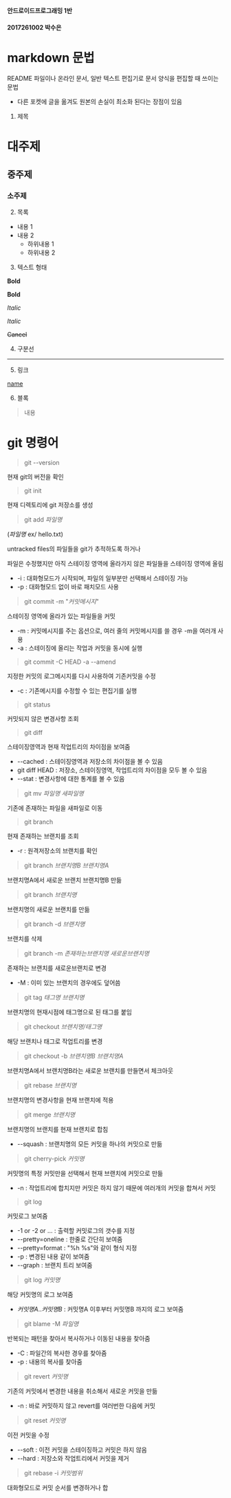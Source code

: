#### 안드로이드프로그래밍 1반
#### 2017261002 박수은

# markdown 문법
README 파일이나 온라인 문서, 일반 텍스트 편집기로 문서 양식을 편집할 때 쓰이는 문법
- 다른 포켓에 글을 옮겨도 원본의 손실이 최소화 된다는 장점이 있음  

1. 제목
# 대주제
## 중주제
### 소주제

2. 목록
* 내용 1
* 내용 2
  * 하위내용 1
  * 하위내용 2

3. 텍스트 형태

**Bold**

__Bold__

*Italic*

_Italic_

~~Cancel~~

4. 구분선
---

5. 링크

[name](주소)

6. 블록
>	내용

# git 명령어
> git --version

현재 git의 버전을 확인

> git init

현재 디렉토리에 git 저장소를 생성

> git add *파일명*

(*파일명* ex/ hello.txt)

untracked files의 파일들을 git가 추적하도록 하거나

파일은 수정했지만 아직 스테이징 영역에 올라가지 않은 파일들을 스테이징 영역에 올림
* -i : 대화형모드가 시작되며, 파일의 일부분만 선택해서 스테이징 가능
* -p : 대화형모드 없이 바로 패치모드 사용

> git commit -m "*커밋메시지*"

스테이징 영역에 올라가 있는 파일들을 커밋

* -m : 커밋메시지를 주는 옵션으로, 여러 줄의 커밋메시지를 쓸 경우 -m을 여러개 사용
* -a : 스테이징에 올리는 작업과 커밋을 동시에 실행

> git commit -C HEAD -a --amend

지정한 커밋의 로그메시지를 다시 사용하여 기존커밋을 수정
* -c : 기존메시지를 수정할 수 있는 편집기를 실행

> git status

커밋되지 않은 변경사항 조회

> git diff

스테이징영역과 현재 작업트리의 차이점을 보여줌
* --cached : 스테이징영역과 저장소의 차이점을 볼 수 있음
* git diff HEAD : 저장소, 스테이징영역, 작업트리의 차이점을 모두 볼 수 있음
* --stat : 변경사항에 대한 통계를 볼 수 있음

> git mv *파일명* *새파일명*

기존에 존재하는 파일을 새파일로 이동

> git branch

현재 존재하는 브랜치를 조회
* -r : 원격저장소의 브랜치를 확인

> git branch *브랜치명B* *브랜치명A*

브랜치명A에서 새로운 브랜치 브랜치명B 만듦

> git branch *브랜치명*

브랜치명의 새로운 브랜치를 만듦

> git branch -d *브랜치명*

브랜치를 삭제

> git branch -m *존재하는브랜치명* *새로운브랜치명*

존재하는 브랜치를 새로운브랜치로 변경
* -M : 이미 있는 브랜치의 경우에도 덮어씀

> git tag *태그명* *브랜치명*

브랜치명의 현재시점에 태그명으로 된 태그를 붙임

> git checkout *브랜치명/태그명*

해당 브랜치나 태그로 작업트리를 변경

> git checkout -b *브랜치명B* *브랜치명A*

브랜치명A에서 브랜치명B라는 새로운 브랜치를 만들면서 체크아웃

> git rebase *브랜치명*

브랜치명의 변경사항을 현재 브랜치에 적용

> git merge *브랜치명*

브랜치명의 브랜치를 현재 브랜치로 합침
* --squash : 브랜치명의 모든 커밋을 하나의 커밋으로 만듦

> git cherry-pick *커밋명*

커밋명의 특정 커밋만을 선택해서 현재 브랜치에 커밋으로 만듦
* -n : 작업트리에 합치지만 커밋은 하지 않기 때문에 여러개의 커밋을 합쳐서 커밋

> git log

커밋로그 보여줌
* -1 or -2 or … : 출력할 커밋로그의 갯수를 지정
* --pretty=oneline : 한줄로 간단히 보여줌
* --pretty=format : "%h %s"와 같이 형식 지정
* -p : 변경된 내용 같이 보여줌
* --graph : 브랜치 트리 보여줌

> git log *커밋명*

해당 커밋명의 로그 보여줌
* *커밋명A*..*커밋명B* : 커밋명A 이후부터 커밋명B 까지의 로그 보여줌

> git blame -M *파일명*

반복되는 패턴을 찾아서 복사하거나 이동된 내용을 찾아줌
* -C : 파일간의 복사한 경우를 찾아줌
* -p : 내용의 복사를 찾아줌

> git revert *커밋명*

기존의 커밋에서 변경한 내용을 취소해서 새로운 커밋을 만듦
* -n : 바로 커밋하지 않고 revert를 여러번한 다음에 커밋

> git reset *커밋명*

이전 커밋을 수정
* --soft : 이전 커밋을 스테이징하고 커밋은 하지 않음
* --hard : 저장소와 작업트리에서 커밋을 제거

> git rebase -i *커밋범위*

대화형모드로 커밋 순서를 변경하거나 합
